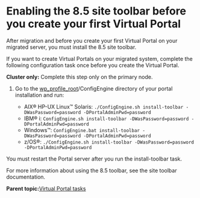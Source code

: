 # Enabling the 8.5 site toolbar before you create your first Virtual Portal 

After migration and before you create your first Virtual Portal on your migrated server, you must install the 8.5 site toolbar.

If you want to create Virtual Portals on your migrated system, complete the following configuration task once before you create the Virtual Portal.

**Cluster only:** Complete this step only on the primary node.

1.  Go to the [wp\_profile\_root](../reference/wpsdirstr.md#wp_profile_root)/ConfigEngine directory of your portal installation and run:

    -   AIX® HP-UX Linux™ Solaris: `./ConfigEngine.sh install-toolbar -DWasPassword=password -DPortalAdminPwd=password`
    -   IBM® i: `ConfigEngine.sh install-toolbar -DWasPassword=password -DPortalAdminPwd=password`
    -   Windows™: `ConfigEngine.bat install-toolbar -DWasPassword=password -DPortalAdminPwd=password`
    -   z/OS®: `./ConfigEngine.sh install-toolbar -DWasPassword=password -DPortalAdminPwd=password`

You must restart the Portal server after you run the install-toolbar task.

For more information about using the 8.5 toolbar, see the site toolbar documentation.

**Parent topic:**[Virtual Portal tasks ](../migrate/virt_portal_post_mig.md)

